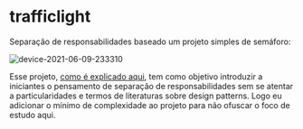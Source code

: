 # trafficlight
Separação de responsabilidades baseado um projeto simples de semáforo:

![device-2021-06-09-233310](https://user-images.githubusercontent.com/14910826/121458553-f39b4180-c97f-11eb-846f-e37cb0c5973c.gif)

Esse projeto, [como é explicado aqui](https://lucassbonafe.medium.com/falando-de-arquitetura-sem-falar-de-arquitetura-para-iniciantes-1b2a8df38519), tem como objetivo introduzir a iniciantes o pensamento de separação de responsabilidades sem se atentar a particularidades e termos de literaturas sobre design patterns. Logo eu adicionar o mínimo de complexidade ao projeto para não ofuscar o foco de estudo aqui. 
